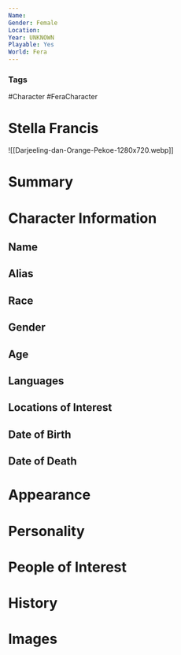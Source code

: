 ```yaml
---
Name: 
Gender: Female
Location: 
Year: UNKNOWN
Playable: Yes
World: Fera
---
```


### Tags
#Character #FeraCharacter 

# Stella Francis
![[Darjeeling-dan-Orange-Pekoe-1280x720.webp]]

# Summary


# Character Information

## Name

## Alias

## Race

## Gender

## Age

## Languages

## Locations of Interest

## Date of Birth

## Date of Death

# Appearance

# Personality

# People of Interest

# History

# Images
